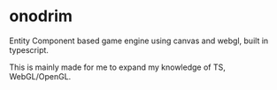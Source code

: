 # onodrim
Entity Component based game engine using canvas and webgl, built in typescript. 

This is mainly made for me to expand my knowledge of TS, WebGL/OpenGL. 
